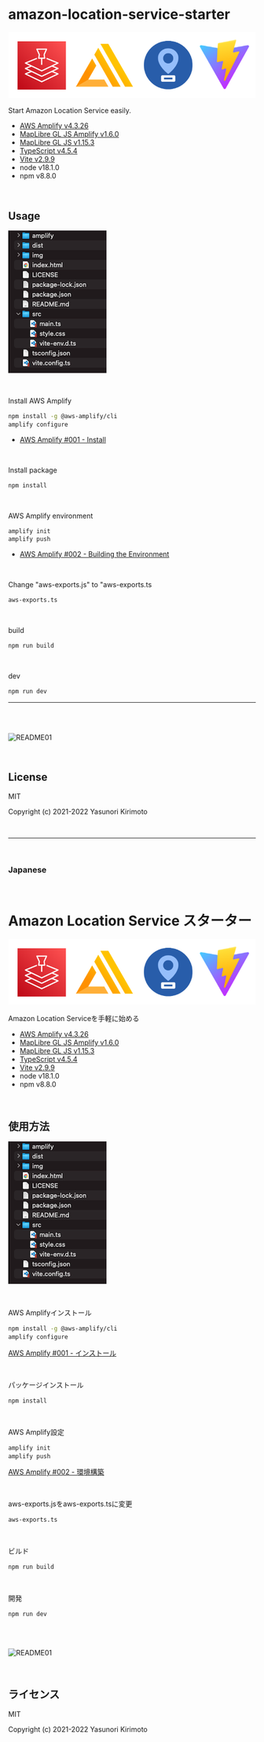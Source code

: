# amazon-location-service-starter

![README02](img/README02.png)

Start Amazon Location Service easily.  
- [AWS Amplify v4.3.26](https://github.com/aws-amplify/amplify-js)  
- [MapLibre GL JS Amplify v1.6.0](https://github.com/aws-amplify/maplibre-gl-js-amplify)  
- [MapLibre GL JS v1.15.3](https://github.com/maplibre/maplibre-gl-js)  
- [TypeScript v4.5.4](https://www.typescriptlang.org)  
- [Vite v2.9.9](https://vitejs.dev)  
- node v18.1.0
- npm v8.8.0

<br>

## Usage

![README03](img/README03.png)

<br>

Install AWS Amplify
```bash
npm install -g @aws-amplify/cli
amplify configure
```
- [AWS Amplify #001 - Install](https://day-journal.com/memo/aws-amplify-001)

<br>

Install package
```bash
npm install
```

<br>

AWS Amplify environment
```bash
amplify init
amplify push
```
- [AWS Amplify #002 - Building the Environment](https://day-journal.com/memo/aws-amplify-002)

<br>

Change "aws-exports.js" to "aws-exports.ts

```bash
aws-exports.ts
```

<br>

build
```bash
npm run build
```

<br>

dev
```bash
npm run dev
```

---

<br>
<br>

![README01](img/README01.gif)

<br>

## License
MIT

Copyright (c) 2021-2022 Yasunori Kirimoto

<br>

---

<br>

### Japanese

<br>

# Amazon Location Service スターター

![README02](img/README02.png)

Amazon Location Serviceを手軽に始める
- [AWS Amplify v4.3.26](https://github.com/aws-amplify/amplify-js)  
- [MapLibre GL JS Amplify v1.6.0](https://github.com/aws-amplify/maplibre-gl-js-amplify)  
- [MapLibre GL JS v1.15.3](https://github.com/maplibre/maplibre-gl-js)  
- [TypeScript v4.5.4](https://www.typescriptlang.org)  
- [Vite v2.9.9](https://vitejs.dev)  
- node v18.1.0
- npm v8.8.0

<br>

##  使用方法

![README03](img/README03.png)

<br>

AWS Amplifyインストール
```bash
npm install -g @aws-amplify/cli
amplify configure
```
[AWS Amplify #001 - インストール](https://day-journal.com/memo/aws-amplify-001)

<br>

パッケージインストール
```bash
npm install
```

<br>

AWS Amplify設定
```bash
amplify init
amplify push
```
[AWS Amplify #002 - 環境構築](https://day-journal.com/memo/aws-amplify-002)

<br>

aws-exports.jsをaws-exports.tsに変更

```bash
aws-exports.ts
```

<br>

ビルド
```bash
npm run build
```

<br>

開発
```bash
npm run dev
```

<br>
<br>

![README01](img/README01.gif)

<br>

## ライセンス
MIT

Copyright (c) 2021-2022 Yasunori Kirimoto

<br>
